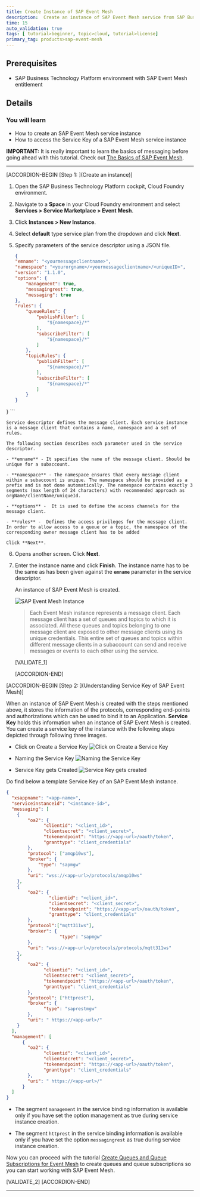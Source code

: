 ```yaml
---
title: Create Instance of SAP Event Mesh
description:  Create an instance of SAP Event Mesh service from SAP Business Technology Platform Cockpit and understand in detail about it's each property.  
time: 15
auto_validation: true
tags: [ tutorial>beginner, topic>cloud, tutorial>license]
primary_tag: products>sap-event-mesh
---
```


## Prerequisites
- SAP Business Technology Platform environment with SAP Event Mesh entitlement  

## Details
### You will learn
  - How to create an SAP Event Mesh service instance
  - How to access the Service Key of a SAP Event Mesh service instance


**IMPORTANT:** It is really important to learn the basics of messaging before going ahead with this tutorial. Check out [The Basics of SAP Event Mesh](cp-enterprisemessaging-learn-messaging-concepts).


---


[ACCORDION-BEGIN [Step 1: ](Create an instance)]

1. Open the SAP Business Technology Platform cockpit, Cloud Foundry environment.

2. Navigate to a **Space** in your Cloud Foundry environment and select **Services >  Service Marketplace > Event Mesh**.

3. Click **Instances > New Instance**.

4. Select **default** type service plan from the dropdown and click **Next**.

5. Specify parameters of the service descriptor using a JSON file.

    ```JSON
    {
    "emname": "<yourmessageclientname>",
    "namespace": "<yourorgname>/<yourmessageclientname>/<uniqueID>",
    "version": "1.1.0",
    "options": {
        "management": true,
        "messagingrest": true,
        "messaging": true
    },
	"rules": {
        "queueRules": {
            "publishFilter": [
                "${namespace}/*"
            ],
            "subscribeFilter": [
                "${namespace}/*"
            ]
        },
        "topicRules": {
            "publishFilter": [
                "${namespace}/*"
            ],
            "subscribeFilter": [
                "${namespace}/*"
            ]
        }
    }
}
    ```



    Service descriptor defines the message client. Each service instance is a message client that contains a name, namespace and a set of rules.

    The following section describes each parameter used in the service descriptor.

    - **emname** - It specifies the name of the message client. Should be unique for a subaccount.

    - **namespace** - The namespace ensures that every message client within a subaccount is unique. The namespace should be provided as a prefix and is not done automatically. The namespace contains exactly 3 segments (max length of 24 characters) with recommended approach as orgName/clientName/uniqueId.

    - **options** -  It is used to define the access channels for the message client.

    - **rules** -  Defines the access privileges for the message client. In order to allow access to a queue or a topic, the namespace of the corresponding owner message client has to be added

    Click **Next**.

6. Opens another screen. Click **Next**.

7. Enter the instance name and click **Finish**. The instance name has to be the same as has been given against the **`emname`** parameter in the service descriptor.

    An instance of SAP Event Mesh is created.

    ![SAP Event Mesh Instance](em-instance-creation.png)

    >Each Event Mesh instance represents a message client. Each message client has a set of queues and topics to which it is associated. All these queues and topics belonging to one message client are exposed to other message clients using its unique credentials. This entire set of queues and topics within different message clients in a subaccount can send and receive messages or events to each other using the service.  

    [VALIDATE_1]


    [ACCORDION-END]

[ACCORDION-BEGIN [Step 2: ](Understanding Service Key of SAP Event Mesh)]

When an instance of SAP Event Mesh is created with the steps mentioned above, it stores the information of the protocols, corresponding end-points and authorizations which can be used to bind it to an Application. **Service Key** holds this information when an instance of SAP Event Mesh is created.
You can create a service key of the instance with the following steps depicted through following three images.

  - Click on Create a Service Key
  ![Click on Create a Service Key](ServiceKeys1.png)

  - Naming the Service Key
  ![Naming the Service Key](ServiceKeys2.png)

  - Service Key gets Created
  ![Service Key gets created](ServiceKeys3.png)

Do find below a template Service Key of an SAP Event Mesh instance.
```JSON
{
  "xsappname": "<app-name>",
  "serviceinstanceid": "<instance-id>",
  "messaging": [
    {
        "oa2": {
              "clientid": "<client_id>",
              "clientsecret": "<client_secret>",
              "tokenendpoint": "https://<app-url>/oauth/token",
              "granttype": "client_credentials"
        },
        "protocol": ["amqp10ws"],
        "broker": {
            "type": "sapmgw"
        },
        "uri": "wss://<app-url>/protocols/amqp10ws"
    },
    {
        "oa2": {
                "clientid": "<client_id>",
                "clientsecret": "<client_secret>",
                "tokenendpoint": "https://<app-url>/oauth/token",
                "granttype": "client_credentials"
        },
        "protocol":["mqtt311ws"],
        "broker": {
                    "type": "sapmgw"
        },
        "uri": "wss://<app-url>/protocols/protocols/mqtt311ws"
    },
    {
        "oa2": {
              "clientid": "<client_id>",
              "clientsecret": "<client_secret>",
              "tokenendpoint": "https://<app-url>/oauth/token",
              "granttype": "client_credentials"
        },
        "protocol": ["httprest"],
        "broker": {
              "type": "saprestmgw"
        },
        "uri": " https://<app-url>/"
    }
  ],
  "management": [
      {
        "oa2": {
              "clientid": "<client_id>",
              "clientsecret": "<client_secret>",
              "tokenendpoint": "https://<app-url>/oauth/token",
              "granttype": "client_credentials"
        },
        "uri": " https://<app-url>/"
      }
  ]
}

```
 - The segment `management` in the service binding information is available only if you have set the option management as true during service instance creation.

 - The segment `httprest` in the service binding information is available only if you have set the option `messagingrest` as true during service instance creation.

Now you can proceed with the tutorial [Create Queues and Queue Subscriptions for Event Mesh](cp-enterprisemessaging-queue-queuesubscription) to create queues and queue subscriptions so you can start working with SAP Event Mesh.

[VALIDATE_2]
[ACCORDION-END]



---
